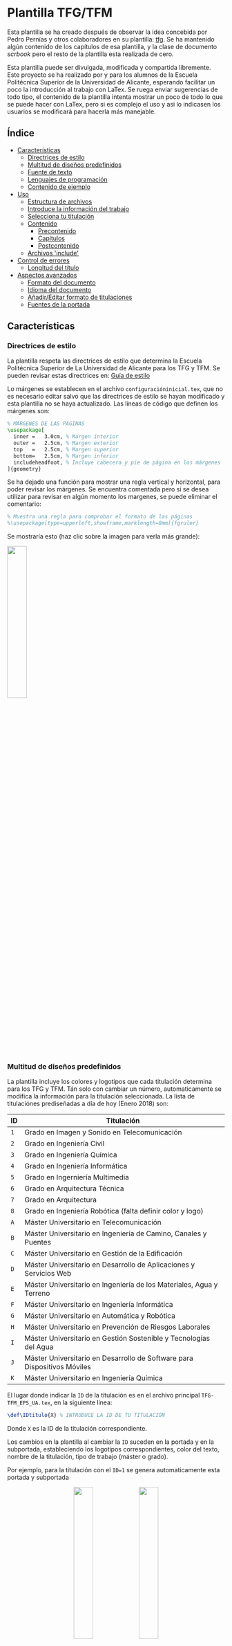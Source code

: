 # Plantilla TFG/TFM 
Esta plantilla se ha creado después de observar la idea concebida por Pedro Pernías y otros colaboradores en su plantilla: <a href="https://github.com/lcg51/tfg">tfg</a>. Se ha mantenido algún contenido de los capítulos de esa plantilla, y la clase de documento _scrbook_ pero el resto de la plantilla esta realizada de cero.

Esta plantilla puede ser divulgada, modificada y compartida libremente. Este proyecto se ha realizado por y para los alumnos de la Escuela Politécnica Superior de la Universidad de Alicante, esperando facilitar un poco la introducción al trabajo con LaTex. Se ruega enviar sugerencias de todo tipo, el contenido de la plantilla intenta mostrar un poco de todo lo que se puede hacer con LaTex, pero si es complejo el uso y asi lo indicasen los usuarios se modificará para hacerla más manejable.

## Índice
<!-- MarkdownTOC depth=5 -->

- [Características](#caracter%C3%ADsticas)
	- [Directrices de estilo](#directrices-de-estilo)
	- [Multitud de diseños predefinidos](#multitud-de-dise%C3%B1os-predefinidos)
	- [Fuente de texto](#fuente-de-texto)
	- [Lenguajes de programación](#lenguajes-de-programaci%C3%B3n)
	- [Contenido de ejemplo](#contenido-de-ejemplo)
- [Uso](#uso)
	- [Estructura de archivos](#estructura-de-archivos)
	- [Introduce la información del trabajo](#introduce-la-informaci%C3%B3n-del-trabajo)
	- [Selecciona tu titulación](#selecciona-tu-titulaci%C3%B3n)
	- [Contenido](#contenido)
		- [Precontenido](#precontenido)
		- [Capítulos](#cap%C3%ADtulos)
		- [Postcontenido](#postcontenido)
	- [Archivos 'include'](#archivos-include)
- [Control de errores](#control-de-errores)
	- [Longitud del título](#longitud-del-t%C3%ADtulo)
- [Aspectos avanzados](#aspectos-avanzados)
	- [Formato del documento](#formato-del-documento)
	- [Idioma del documento](#idioma-del-documento)
	- [Añadir/Editar formato de titulaciones](#a%C3%B1adireditar-formato-de-titulaciones)
	- [Fuentes de la portada](#fuentes-de-la-portada)

<!-- /MarkdownTOC -->

## Características

### Directrices de estilo
La plantilla respeta las directrices de estilo que determina la Escuela Politécnica Superior de La Universidad de Alicante para los TFG y TFM. Se pueden revisar estas directrices en: <a href="https://eps.ua.es/es/ingenieria-sonido-imagen-telecomunicacion/documentos/tfg/libro-de-estilo.pdf">Guía de estilo</a>

Lo márgenes se establecen en el archivo `configuracióninicial.tex`, que no es necesario editar salvo que las directrices de estilo se hayan modificado y esta plantilla no se haya actualizado.
Las líneas de código que definen los márgenes son:
```latex
% MARGENES DE LAS PÁGINAS
\usepackage[
  inner	=	3.0cm, % Margen interior
  outer	=	2.5cm, % Margen exterior
  top	=	2.5cm, % Margen superior
  bottom=	2.5cm, % Margen inferior
  includeheadfoot, % Incluye cabecera y pie de página en los márgenes
]{geometry}
```
Se ha dejado una función para mostrar una regla vertical y horizontal, para poder revisar los márgenes. Se encuentra comentada pero si se desea utilizar para revisar en algún momento los margenes, se puede eliminar el comentario:
```latex
% Muestra una regla para comprobar el formato de las páginas
%\usepackage[type=upperleft,showframe,marklength=8mm]{fgruler}
```
Se mostraría esto (haz clic sobre la imagen para verla más grande):

<img src="http://jmrplens.com/GitHub_TFGTemplate/PREGLA.png" width="30%"></img>

### Multitud de diseños predefinidos
La plantilla incluye los colores y logotipos que cada titulación determina para los TFG y TFM. Tán solo con cambiar un número, automaticamente se modifica la información para la titulación seleccionada.
La lista de titulaciónes prediseñadas a día de hoy (Enero 2018) son:

| ID  | Titulación |
| ------------- | ------------- |
| `1`  | Grado en Imagen y Sonido en Telecomunicación  |
| `2` | Grado en Ingeniería Civil  |
| `3`  | Grado en Ingeniería Química  |
| `4` | Grado en Ingeniería Informática  |
| `5`  | Grado en Ingerniería Multimedia  |
| `6` | Grado en Arquitectura Técnica  |
| `7`  | Grado en Arquitectura  |
| `8` | Grado en Ingeniería Robótica (falta definir color y logo)  |
| `A`  | Máster Universitario en Telecomunicación  |
| `B` | Máster Universitario en Ingeniería de Camino, Canales y Puentes  |
| `C`  | Máster Universitario en Gestión de la Edificación  |
| `D` | Máster Universitario en Desarrollo de Aplicaciones y Servicios Web  |
| `E`  | Máster Universitario en Ingeniería de los Materiales, Agua y Terreno  |
| `F` | Máster Universitario en Ingeniería Informática  |
| `G`  | Máster Universitario en Automática y Robótica  |
| `H` | Máster Universitario en Prevención de Riesgos Laborales  |
| `I`  | Máster Universitario en Gestión Sostenible y Tecnologías del Agua  |
| `J` | Máster Universitario en Desarrollo de Software para Dispositivos Móviles  |
| `K`  | Máster Universitario en Ingeniería Química  |

El lugar donde indicar la `ID` de la titulación es en el archivo principal `TFG-TFM_EPS_UA.tex`, en la siguiente línea:

```latex
\def\IDtitulo{X} % INTRODUCE LA ID DE TU TITULACIÓN
```
Donde `X` es la ID de la titulación correspondiente.


Los cambios en la plantilla al cambiar la `ID` suceden en la portada y en la subportada, estableciendo los logotipos correspondientes, color del texto, nombre de la titulación, tipo de trabajo (máster o grado).

Por ejemplo, para la titulación con el `ID=1` se genera automaticamente esta portada y subportada

<p align="center">
<img src="http://jmrplens.com/GitHub_TFGTemplate/P1.png" width="30%"></img><img src="http://jmrplens.com/GitHub_TFGTemplate/PN1.png" width="30%"></img>
</p>

A continuación se muestran el resto de portadas que se pueden generar automáticamente:

<p align="center">
<img src="http://jmrplens.com/GitHub_TFGTemplate/P2.png" width="20%"></img> <img src="http://jmrplens.com/GitHub_TFGTemplate/P3.png" width="20%"></img> <img src="http://jmrplens.com/GitHub_TFGTemplate/P4.png" width="20%"></img> <img src="http://jmrplens.com/GitHub_TFGTemplate/P5.png" width="20%"></img> <img src="http://jmrplens.com/GitHub_TFGTemplate/P6.png" width="20%"></img> <img src="http://jmrplens.com/GitHub_TFGTemplate/P7.png" width="20%"></img> <img src="http://jmrplens.com/GitHub_TFGTemplate/PA.png" width="20%"></img> <img src="http://jmrplens.com/GitHub_TFGTemplate/PB.png" width="20%"></img> <img src="http://jmrplens.com/GitHub_TFGTemplate/PC.png" width="20%"></img> <img src="http://jmrplens.com/GitHub_TFGTemplate/PD.png" width="20%"></img> <img src="http://jmrplens.com/GitHub_TFGTemplate/PE.png" width="20%"></img> <img src="http://jmrplens.com/GitHub_TFGTemplate/PF.png" width="20%"></img> <img src="http://jmrplens.com/GitHub_TFGTemplate/PG.png" width="20%"></img> <img src="http://jmrplens.com/GitHub_TFGTemplate/PH.png" width="20%"></img> <img src="http://jmrplens.com/GitHub_TFGTemplate/PI.png" width="20%"></img> <img src="http://jmrplens.com/GitHub_TFGTemplate/PJ.png" width="20%"></img> <img src="http://jmrplens.com/GitHub_TFGTemplate/PK.png" width="20%"></img>
</p>

### Fuente de texto

La fuente general para el documento es la estándar de LaTeX, pero tal como indica la guía de estilo, la fuente para la portada es 'Helvetica' y 'Helvetica LT STD Cond'.

### Lenguajes de programación
Se ha diseñado una 'caja' donde mostrar código de diferentes lenguajes de programación de forma sencilla y muy clara a la hora de leerlo.

Para utilizarlo en el documento, por ejemplo para lenguaje C++:

```latex
\begin{lstlisting}[style=C-color, caption={ejemplo código C en color},label=C_code-color]
	#include <stdio.h>
	// Comentario
	int main(int argc, char* argv[]) {
  	puts("Hola mundo!");
	}
\end{lstlisting}
```
Se puede mostrar el código en color o en blanco y negro, todos los estilos se encuentran definidos en el archivo `estiloscodigoprogramacion.tex`, donde se pueden añadir más lenguajes o modificar el estilo de los ya existentes.
El formato de la caja se define en el archivo `configuracioninicial.tex` en el apartado de código, si se desea se puede cambiar el formato del titulo de la caja o de la caja misma, o eliminar ambas.

El resultado obtenido dentro del documento para, por ejemplo, lenguaje Python en color y en blanco y negro es el siguiente:

<img src="http://jmrplens.com/GitHub_TFGTemplate/ejemplocodigo.png" width="40%"></img>

### Contenido de ejemplo
Se ha incluido contenido de ejemplo para mostrar, a aquellos que aun no conocen LaTeX, el potecial que tiene este sistema y enseñar sutílmente como manejarlo.

Para ello se ha utilizado los archivos de capítulos y en cada uno de ellos se ha introducido distintos temas de ejemplo (figuras, códigos, tablas, etc)

Estos capítulos son meramente de ejemplo y pueden ser eliminados sin miedo a que deje de funcionar alguna cosa o editados con el contenido del trabajo.

## Uso
La plantilla necesita el motor XeLaTeX (el más recomendable actualmente), por lo que si el programa que utilizas compila la plantilla con el motor pdfLaTeX (el más habitual pero menos potente) debes cambiarlo por XeLaTeX en las opciones del programa. Si no sabes como hacerlo busca en el manual del programa o en google.


El uso de la plantilla es muy sencillo si se conoce que hace cada uno de los archivos. A continuación se describen cada uno de ellos.

### Estructura de archivos
La plantilla esta estructurada del siguiente modo:
* `anexos` -> Contiene los archivos de los anexos.
* `bibliografia` -> Contiene un archivo BibTeX con la bibliografía.
* `capitulos` -> Contiene los archivos de cada capítulo.
* `imagenes` -> Contiene las imágenes utilizadas en el contenido de ejemplo.
* `include` -> Contiene todo lo necesario para que la plantilla funcione.
* `TFG-TFM_EPS_UA.tex` -> Archivo principal de la plantilla.

El archivo principal es el lugar donde se introduce la información del trabajo, se indica que titulación para la que se realiza el trabajo y se incluyen los diferentes capitulos. En este archivo no se desarrolla el contenido, este se desarrolla en archivos separados tales como los capítulos o anexos.

La carpeta include tiene todo el codigo que hace funcionar la plantilla y por ello no debe ser modificada o alterada a no ser que sepas lo que estás haciendo.

### Introduce la información del trabajo
En el archivo principal `TFG-TFM_EPS_UA.tex` se encuentra remarcada la zona donde debes editar la información de tu trabajo y aparece del siguiente modo:

```latex
%%%%%%%%%%%%%%%%%%%%%%%%%%%%%%%%%%%%%%%%%%%%%%%%%%%%%%%%%%%%%%%%%%%%%%
% INFORMACIÓN DEL TFG
% Comentar lo que NO se desee añadir y sustituir con la información correcta.
%%%%%%%%%%%%%%%%%%%%%%%%%%%%%%%%%%%%%%%%%%%%%%%%%%%%%%%%%%%%%%%%%%%%%%
% Título y subtítulo
\newcommand{\titulo}{Título del Trabajo Fin de Grado/Master}
\newcommand{\subtitulo}{Subtítulo del proyecto}
% Datos del autor
\newcommand{\miNombre}{Nombre Apellido1 Apellido2 (alumno)}
\newcommand{\miEmail}{nombre@alu.ua.es}
% Datos del tutor/es
\newcommand{\miTutor}{Nombre Apellido1 Apellido2 (tutor1)}
\newcommand{\miTutorB}{Nombre Apellido1 Apellido2 (tutor2)}
\newcommand{\departamentoTutor}{Departamento del tutor}
\newcommand{\departamentoTutorB}{Departamento del cotutor}
% Datos de la facultada y universidad
\newcommand{\miFacultad}{Escuela Politécnica Superior}
\newcommand{\miFacultadCorto}{EPS UA}
\newcommand{\miUniversidad}{\protect{Universidad de Alicante}}
\newcommand{\miUbicacion}{Alicante}
``` 

* Si en tu caso no tienes dos tutores, puedes eliminar o comentar (con % delante) tanto la línea de código del nombre del tutor 2 como del departamento del cotutor.

El contenido a modificar es el que se encuentra entre `{}`, siempre el ultimo tramo de cada línea, por ejemplo, en la línea:
`\newcommand{\miNombre}{Nombre Apellido1 Apellido2 (alumno)}` solo se debe modificar el contenido dentro de los corchetes del ultimo bloque qué es: `{Nombre Apellido1 Apellido2 (alumno)}`, y quedaría tal que: `\newcommand{\miNombre}{Jose Manuel Requena Plens}`

Así con el resto de la información
### Selecciona tu titulación
En el mismo archivo, justo a continuación de la información del trabajo se debe indicar la titulación. En el código se muestra así:
```latex
%%%%%%%%%%%%%%%%%%%%%%%%%%%%%%%%%%%%%%%%%%%%%%%%%%%%%%%%%%%%%%%%%%%%%%
% INDICA TU TITULACION
% ID	GRADO -------------------------------------------------
% 1		Ingeniería en Imagen y Sonido en Telecomunicación
% 2		Ingeniería Civil
% 3		Ingeniería Química
% 4		Ingeniería Informática
% 5		Ingeniería Multimedia
% 6		Arquitectura Técnica
% 7		Arquitectura
% 8		Robótica
% %		%%%%%%%%%%%%
% ID	MÁSTER ------------------------------------------------
% A		Telecomunicación
% B		Caminos, Canales y Puertos
% C		Gestión en la Edificación
% D		Desarrollo Web
% E		Materiales, Agua, Terreno
% F		Informática
% G 	Automática y Robótica
% H		Prevención de riesgos laborales
% I		Gestión Sostenible Agua
% J		Desarrollo Aplicaciones Móviles
% K		Ingeniería Química
%%%%%%%%%%%%%%%%%%%%%%%%%%%%%%%%%%%%%%%%%%%%%%%%%%%%%%%%%%%%%%%%%%%%%%%%%
%!!!!!!!!!!!!!!!!!!!!!!!!!!!!!!!!!!!!!!!!!!!!!!!!!!!!!!!!!!!!!!!!!!!!!%%%
																		%
\def\IDtitulo{K} % INTRODUCE LA ID DE TU TITULACIÓN						%
																		%
%!!!!!!!!!!!!!!!!!!!!!!!!!!!!!!!!!!!!!!!!!!!!!!!!!!!!!!!!!!!!!!!!!!!!!%%%
%%%%%%%%%%%%%%%%%%%%%%%%%%%%%%%%%%%%%%%%%%%%%%%%%%%%%%%%%%%%%%%%%%%%%%%%%
``` 

Para indicar tu titulación tan solo debes editar el caracter contenido entre `{}` del último bloque. Por ejemplo, si tu trabajo es de Ingeniería en Imagen y Sonido en Telecomunicación, deberias editar la línea de codigo para indicar la ID de tu titulación, que en este caso es 1, del siguiente modo:
`\def\IDtitulo{1} % INTRODUCE LA ID DE TU TITULACIÓN`

Y listo, con este indicador ya estara tu trabajo prediseñado segun las directrices de estilo de tu grado o máster.

### Contenido
El contenido del trabajo se debe desarrollar en archivos separados, es una buena práctica. En el archivo principal de la plantilla (`TFG-TFM_EPS_UA.tex`) se encuentran las líneas que incluyen en el documento las portadas preconfiguradas, los diferentes capítulos, bibliografía y anexos.

#### Precontenido
 Las primeras páginas del documento deben estar dedicadas a las portadas, preámbulo, índice, listado de figuras, tablas, etc. En el archivo principal se definen estas partes justo despues de seleccionar la titulación:

```latex
%%%%%%%%%%%%%%%%%%%%%%%% 
% INICIO DEL DOCUMENTO
% A partir de aquí debes empezar a realizar tu TFG/TFM
%%%%%%%%%%%%%%%%%%%%%%%%
\begin{document}

% Numeros romanos hasta el mainmatter.
\frontmatter

% PORTADA
\input{include/portada/portada_color} % Portada Color
\input{include/portada/portada_bn} % Portada B/N

%%%%% PREÁMBULO
% Incluye el .tex que contiene el preámbulo, agradecimientos y dedicatorias.
\input{capitulos/preliminaresconagradecimientos} 

% Incluye después del archivo anterior el indice y lista de figuras, tablas y códigos.
\tableofcontents
\listoffigures
\listoftables
\lstlistoflistings

% Inicia la numeración habitual.
\mainmatter
 ```

Como se puede observar, las líneas que comienzan con 'input' son aquellas que cargan archivos separados. En primer lugar se establece numeración de páginas romana, después se incluye la portada principal y la subportada, a continuación el archivo de preliminares (contiene el preámbulo, agradecimientos, dedicatorias,... a modificar por al autor del trabajo). 
Después de los preliminares se ejecutan los comandos que incluyen en el documento el índice (`\tableofcontents`), la lista de figuras (`\listoffigures`), la lista de tablas (`\listoftables`) y la lista de códigos (`\lstlistoflistings`), si no vas a hacer uso de alguno de ellos puedes eliminar o comentar (con %) la línea que no quieras incluir en el documento. Por ultimo inicia la numeración de páginas normal (1,2,3,...).

#### Capítulos
Si creas un nuevo archivo de capítulo que deseas añadir al documento debes agregarlo en el archivo principal justo en el apartado indicado de capítulos. Estos se mostrarán en el mismo orden en el que esten escritos, por ejemplo, en la plantilla actualmente están declarados los siguientes capítulos:

```latex
%%%%
% CONTENIDO. CAPITULOS DEL TRABAJO - Añade o elimina según tus necesidades
%%%%
\input{capitulos/Introduccion}
\input{capitulos/marcoteorico}	% Plantilla: Se muestran listas
\input{capitulos/objetivos}		% Plantilla: Se muestran tablas
\input{capitulos/metodologia}	% Plantilla: Se muestran figuras
\input{capitulos/desarrollo}		% Plantilla: Se muestran listados
\input{capitulos/resultados}		% Plantilla: Se muestran gráficas
\input{capitulos/conclusiones}	% Plantilla: Se muestran matemáticas
```

Y en el documento generado se mostraran en ese orden.

#### Postcontenido
Despues del contenido principal del trabajo se debe incluir la bibliografía, y si es necesario un listado de acrónimos utilizados y anexos. En la plantilla están definidos del siguiente modo:

```latex
%%%%
% CONTENIDO. LISTA DE ACRÓNIMOS. Comenta la lineas si no lo deseas incluir.
%%%%
% Incluye el listado de acrónimos
\input{anexos/acronimos.tex}
% Incluye en el índice el listado de acrónimos
\addcontentsline{toc}{chapter}{Lista de Acrónimos}

%%%%
% CONTENIDO. BIBLIOGRAFÍA. Comenta la lineas si no lo deseas incluir.
%%%%
%\nocite{*} %incluye TODOS los documentos de la base de datos bibliográfica sean o no citados en el texto
\bibliography{bibliografia/bibliografia}
\addcontentsline{toc}{chapter}{Bibliografía} 
\bibliographystyle{apalike}

%%%%
% CONTENIDO. APENDICES - Añade o elimina según tus necesidades
%%%%
\appendix % Inicio de los apéndices
\input{anexos/anexo_I}
```

Hay tres partes diferenciadas:
* Acrónimos: Si se quiere mostrar un listado de acrónimos se debe mantener esas líneas, ademas de editar el archivo `anexos/acronimos.tex` con los acrónimos utilizados en tu trabajo.
* Bibliografía: Esta parte debe aparecer siempre en el trabajo y para poder generarla de la forma mas sencilla se pueden utilizar herramientas como <a href="http://www.jabref.org/">JabRef</a> o <a href="https://bibdesk.sourceforge.io/">BibDesk</a>. El archivo generado (.bib) se debe cargar con la línea de código mostrada en el bloque de arriba `\bibliography{bibliografia/bibliografia}`, donde `bibliografia/bibliografia` es la ruta del archivo.
* Apendices: Aquí se pueden incluir anexos del mismo modo que se hace con los capítulos, pero que al estar debajo de la línea `\appendix` se añaden al documento como anexos. Si tu trabajo no tiene anexos puedes eliminar esta parte.

### Archivos 'include'
Los archivos de la carpeta 'include' son los que configuran la plantilla y por ello no deben ser modificados a no ser que sepas lo que haces.

El archivo `configuracioninicial.tex` define el formato del documento, e incluye todos los paquetes y comandos que pueden ser utilizados en la plantilla. Se han añadido muchisimos paquetes para diferentes cuestiones que serán utiles para realizar el documento. En este archivo se encuentran comentados los paquetes y lo que hacen cada uno de ellos, y si se desea incluir algun paquete a la plantilla es en este archivo donde se recomienda incluirlo.

El archivo `configuraciontitulacion.tex` es el archivo que diseña automaticamente las portadas segun la titulación seleccionada. En él se encuentran definidos los colores de cada titulación, los logotipos comunes y despues la información para cada titulación tal que:

```latex
\if\IDtitulo 1 % Teleco
		% Logos
		\newcommand{\logoFacultadPortada}{include/logos-universidad/LogoEPSBlanco}
		\newcommand{\logoGradoPortada}{include/logos-titulaciones/LogoTelecoBlanco}
		\newcommand{\logoGrado}{include/logos-titulaciones/LogoTelecoNegro}
		% Texto
		\newcommand{\miGrado}{Grado en Ingeniería en Sonido e Imagen en Telecomunicación}
		\newcommand{\tipotrabajo}{Trabajo Fin de Grado}
		% Color
		\newcommand{\colorgrado}{teleco}
		\newcommand{\colortexto}{blanco}
```

En el archivo `estiloscodigoprogramacion.tex` se definen los estilos para mostrar código de distintos lenguajes de programación. Si al mostrar código en tu trabajo, el codigo no se colorea correctamente o prefieres mostrarlo en otros colores, aquí es donde debes modificar esos detalles. El formato del cuadro donde se muestra el codigo dentro del documento esta definido en el archivo `configuracioninicial.tex`.

La carpeta `portada` contiene los archivos que configuran tanto la portada como la subportada, no es necesario editar nada en ellos a no ser que cambien las directrices de estilo de la EPS.

Las carpetas `logos-universidad` y `logos-titulaciones` contienen todos los logotipos necesarios para cada una de la titulaciones prediseñadas.

La carpeta `fuentes` contienen las fuentes utilizadas para el texto de la portada tal como establece la guia de estilo de la EPS.

## Control de errores
Se ha tenido en cuenta varias situaciones que podrían ser problemáticas para el diseño del documento, como:

### Longitud del título
Hay gran variedad de títulos, desde unos pocos carácteres hasta incluso más de 200. Esto se ha tenido en cuenta y se ha primado el mantener consolidado el diseño frente al tamaño de fuente definido en la guía de estilo. 

El tamaño de fuente del título en la portada por defecto es 55, tal como establece la guía de estilo, pero en el caso de que el titulo exceda cierto número de carácteres, automaticamente se reduce el tamaño y el interlineado del titulo para que no sobrepase el espacio disponible. Este control del titulo se realiza a tráves de estas líneas:
```latex
% Según la longitud del titulo se determina un tamaño e interlineado para él
\StrLen{\titulo}[\longitudtitulo]
\def\FuenteTamano{55pt} % Tamaño por defecto
\def\interlinportada{5.0} % Interlineado por defecto

% Comprueba la longitud del titulo y según sea este determina unos valores nuevos
\ifthenelse{\longitudtitulo > 180}{
\def\FuenteTamano{35pt}		% Si es mayor a 180 caracteres tamaño de fuente 35pt
\def\interlinportada{3.5}} 	% Establece nuevo interlineado
{\ifthenelse{\longitudtitulo > 140}{
\def\FuenteTamano{40pt}		% Si es mayor a 140 caracteres tamaño de fuente 40pt
\def\interlinportada{4.0}} 	% Establece nuevo interlineado
{\ifthenelse{\longitudtitulo > 120}{
\def\FuenteTamano{50pt}		% Si es mayor a 120 caracteres tamaño de fuente 50pt
\def\interlinportada{4.5}} 	% Establece nuevo interlineado
{} % Si no, no modifica el tamaño
} }

```

## Aspectos avanzados

### Formato del documento
El formato del documento está definido en el archivo `configuracioninicial.tex`. Tanto el tipo de documento, como el formato y contenido de cabecera y pie de página y los márgenes se definen en las siguientes líneas:

```latex
%%%%%%%%%%%%%%%%%%%%%%%%
% FORMATO DEL DOCUMENTO
%%%%%%%%%%%%%%%%%%%%%%%%
% scrbook es la clase de documento
% Si se desea que no haya pagina en blanco entre capítulos añadir "openany" en los parámetros de la clase.
\documentclass[a4paper,11pt,titlepage,headings]{scrbook}
% Paquete de formato para scrbook. Con marcas, linea-separador superior e inferior
\usepackage[automark,headsepline,footsepline]{scrlayer-scrpage}
\clearpairofpagestyles		% Borra los estilos por defecto
\ihead{\headmark}			% Información de capitulo/sección en cabecera e interno
\ohead{\pagemark} 			% Número de pagina en cabecera y externo
\ofoot[\pagemark]{} 		% Número de pagina en pie de pagina y externo. Solo en páginas sin cabecera
% Formato de texto de las distintas partes de la cabecera
\renewcommand{\chaptermark}[1]{\markboth{\color{gray30}\small#1}{}} % Capitulo
\renewcommand{\sectionmark}[1]{\markright{\color{gray30}\small\thesection. #1}} % Sección
\setkomafont{pagenumber}{\normalfont} % Número de pagina
```

Las funciones de este primer bloque están definidas en el manual de la clase de documento, que es parte de un paquete llamado KOMA-Script y su manual se puede leer aquí: <a href="http://osl.ugr.es/CTAN/macros/latex/contrib/koma-script/doc/scrguien.pdf">Manual KOMA-Script</a>. Si modificas algo del formato definido en este bloque, confirma con tu tutor de TFG/TFM si el nuevo formato es correcto para el documento. 

```latex
% Añade al indice y numera hasta la profundidad 4.
% 1:section,2:subsection,3:subsubsection,4:paragraph
\setcounter{tocdepth}{4}
\setcounter{secnumdepth}{4}
% Muestra una regla para comprobar el formato de las páginas
%\usepackage[type=upperleft,showframe,marklength=8mm]{fgruler}
% MÁRGENES DE LAS PÁGINAS
\usepackage[
  inner	=	3cm, % Margen interior
  outer	=	2.5cm, % Margen exterior
  top	=	2.5cm, % Margen superior
  bottom=	2.5cm, % Margen inferior
  includeheadfoot, % Incluye cabecera y pide de página en los márgenes
]{geometry}
```

En este segundo bloque se define hasta que profundidad se genera el índice y el valor de los márgenes. Si lo deseas puedes modificar la profundidad del índice pero los márgenes solo se deben modificar si las directrices de estilo de la EPS han cambiado.


### Idioma del documento

Tambien en el archivo `configuracioninicial.tex` el documento está configurado para texto en español, por razones obvias, pero si se va a realizar en otro idioma o en varios idiomas se puede modificar (siguiendo este manual: <a href="http://osl.ugr.es/CTAN/macros/latex/contrib/polyglossia/polyglossia.pdf">Polyglossia</a>) en las líneas siguientes:

```latex
%%%%%%%%%%%%%%%%%%%%%%%%
% DOCUMENTO EN ESPAÑOL
%%%%%%%%%%%%%%%%%%%%%%%%
\usepackage{polyglossia}
\setmainlanguage{spanish}
\addto\captionsspanish{%
	\renewcommand{\listtablename}{Índice de tablas} 
	\renewcommand{\tablename}{Tabla}
	\renewcommand{\lstlistingname}{Código}
	\renewcommand{\lstlistlistingname}{Índice de \lstlistingname s}
	\renewcommand{\glossaryname}{Glosario}
	\renewcommand{\acronymname}{Acrónimos}
}
```

Las líneas que siguen a `\addto...` renombran algunos términos estandar para traducirlos al español. Si tu trabajo está en otro idioma cambialos por el idioma del trabajo.

### Añadir/Editar formato de titulaciones

Si el color o logotipo de tu titulación ha cambiado, o tu titulación no se encuentra actualmente en la plantilla, en primer lugar ponte en contacto conmigo para que actualice la plantilla, y si no puedes esperar a la actualización puedes añadirlo tu del siguiente modo en el archivo `configuraciontitulacion.tex`

El formato de una titulacion se define despues de comprobar el valor de la ID introducida en el archivo principal, por lo que si deseas actualizar tu titulación debes buscar donde el condicional comprueba tu ID. Esto lo realiza en esta línea:

`\if\IDtitulo X`

Donde 'X' es la ID de la titulación. 

El condicional completo se compone de lo siguiente:
```latex
\if\IDtitulo 1 % Teleco
		% Logos
		\newcommand{\logoFacultadPortada}{include/logos-universidad/LogoEPSBlanco} % Logo EPS en portada
		\newcommand{\logoGradoPortada}{include/logos-titulaciones/LogoTelecoBlanco} % Logo titulación en portada
		\newcommand{\logoGrado}{include/logos-titulaciones/LogoTelecoNegro} % Logo titulación en subportada
		% Texto
		\newcommand{\miGrado}{Grado en Ingeniería en Sonido e Imagen en Telecomunicación} % Nombre de la titulación
		\newcommand{\tipotrabajo}{Trabajo Fin de Grado} % Tipo de trabajo (grado o máster)
		% Color
		\newcommand{\colorgrado}{teleco} % Color de la portada. Definido al inicio del archivo
		\newcommand{\colortexto}{blanco} % Color del texto de la portada (blanco o negro)
```

Si tu titulación ya esta en la plantilla edita las líneas que hayan sido modificadas para tu titulación.

Si tu titulación no está en la plantilla y deseas añadirla, debes añadirla al final del condicional, justo encima de la línea:

`\fi \fi \fi \fi \fi \fi \fi \fi \fi \fi \fi \fi \fi \fi \fi \fi \fi \fi \fi`

Encima de esta linea deberás agregar el condicional con la ID que llevará la titulación que vayas a añadir tal que:

```latex
\else \if\IDtitulo X % ID de tu titulación añadida
% Logos
		\newcommand{\logoFacultadPortada}{include/logos-universidad/LogoEPS____} % Logo EPS en portada (blanco o negro)
		\newcommand{\logoGradoPortada}{include/logos-titulaciones/Logo_____} % Logo titulación en portada (blanco o negro)
		\newcommand{\logoGrado}{include/logos-titulaciones/Logo____Negro} % Logo titulación en subportada (solo negro)
		% Texto
		\newcommand{\miGrado}{_____________} % Nombre de la titulación
		\newcommand{\tipotrabajo}{Trabajo Fin de ______} % Tipo de trabajo (grado o máster)
		% Color
		\newcommand{\colorgrado}{_______} % Color de la portada. Definido al inicio del archivo
		\newcommand{\colortexto}{_______} % Color del texto de la portada (blanco o negro)
```

Segun el color de fuente de la portada (blanco o negro) deberás incluir en el mismo color el logotipo de la EPS (ya incluido en la plantilla tanto en negro como en blanco) y el logotipo de tu titulación. Para la subportada el logotipo de tu titulación debe ser negro obligatoriamente. Introduce el texto de tu grado y titulación correspondiente. Y por ultimo define tu color de grado al inicio del archivo (en RGB) y añade el nombre del color definido, e indica si la fuente de texto de la portada es negro o blanco.

### Fuentes de la portada

Las fuentes de la portada están establecidas en las directrices de estilo de la EPS, pero si cambian estas directrices puedes modificar las fuentes en el archivo `portada_color.tex` en las líneas:

```latex
% Establece las fuentes de texto de la portada
% Helvetica LS Std Cond. Uso: {\FuenteTitulo tutexto}
\newfontfamily\FuenteTitulo{HelveticaLTStd-Cond}[Path=./include/fuentes/]  
% Helvetica. Uso: {\FuentePortada tutexto}
\newfontfamily\FuentePortada{Helvetica}[Path=./include/fuentes/] 
```

Si tienes que cambiar la fuente debes modificar el tipo de fuente para el titulo de la portada (actualmente HelveticaLTStd-Cond) por el nuevo, y lo mismo para la otra fuente para el resto del texto de la portada (actualmente Helvetica). Estas fuentes deben estar en la carpeta `include/fuentes` para poder ser cargadas por la plantilla.
